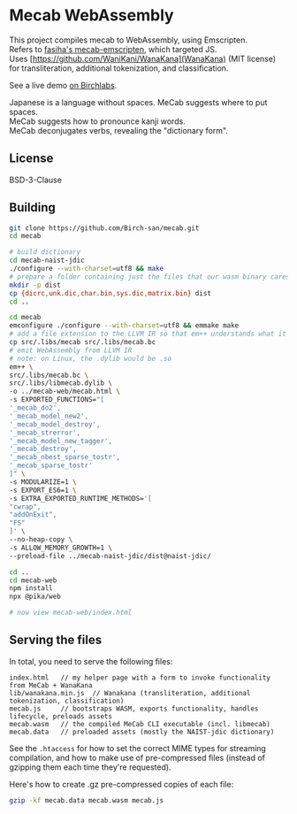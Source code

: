 # Mecab WebAssembly

This project compiles mecab to WebAssembly, using Emscripten.  
Refers to [fasiha's mecab-emscripten](https://github.com/fasiha/mecab-emscripten), which targeted JS.  
Uses [https://github.com/WaniKani/WanaKana](WanaKana) (MIT license) for transliteration, additional tokenization, and classification.

See a live demo [on Birchlabs](https://birchlabs.co.uk/mecab-web/index.html).

Japanese is a language without spaces. MeCab suggests where to put spaces.  
MeCab suggests how to pronounce kanji words.  
MeCab deconjugates verbs, revealing the "dictionary form".

## License

BSD-3-Clause

## Building


```bash
git clone https://github.com/Birch-san/mecab.git
cd mecab

# build dictionary
cd mecab-naist-jdic
./configure --with-charset=utf8 && make
# prepare a folder containing just the files that our wasm binary cares about
mkdir -p dist
cp {dicrc,unk.dic,char.bin,sys.dic,matrix.bin} dist
cd ..

cd mecab
emconfigure ./configure --with-charset=utf8 && emmake make
# add a file extension to the LLVM IR so that em++ understands what it is
cp src/.libs/mecab src/.libs/mecab.bc
# emit WebAssembly from LLVM IR
# note: on Linux, the .dylib would be .so
em++ \
src/.libs/mecab.bc \
src/.libs/libmecab.dylib \
-o ../mecab-web/mecab.html \
-s EXPORTED_FUNCTIONS="[
'_mecab_do2',
'_mecab_model_new2',
'_mecab_model_destroy',
'_mecab_strerror',
'_mecab_model_new_tagger',
'_mecab_destroy',
'_mecab_nbest_sparse_tostr',
'_mecab_sparse_tostr'
]" \
-s MODULARIZE=1 \
-s EXPORT_ES6=1 \
-s EXTRA_EXPORTED_RUNTIME_METHODS='[
"cwrap",
"addOnExit",
"FS"
]' \
--no-heap-copy \
-s ALLOW_MEMORY_GROWTH=1 \
--preload-file ../mecab-naist-jdic/dist@naist-jdic/

cd ..
cd mecab-web
npm install
npx @pika/web

# now view mecab-web/index.html
```

## Serving the files

In total, you need to serve the following files:

```
index.html   // my helper page with a form to invoke functionality from MeCab + WanaKana
lib/wanakana.min.js  // Wanakana (transliteration, additional tokenization, classification)
mecab.js     // bootstraps WASM, exports functionality, handles lifecycle, preloads assets
mecab.wasm   // the compiled MeCab CLI executable (incl. libmecab)
mecab.data   // preloaded assets (mostly the NAIST-jdic dictionary)
```

See the `.htaccess` for how to set the correct MIME types for streaming compilation, and how to make use of pre-compressed files (instead of gzipping them each time they're requested).

Here's how to create .gz pre-compressed copies of each file:

```bash
gzip -kf mecab.data mecab.wasm mecab.js
```